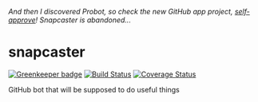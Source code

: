 _And then I discovered Probot, so check the new GitHub app project, [self-approve](https://github.com/Raul6469/self-approve)! Snapcaster is abandoned..._

# snapcaster

[![Greenkeeper badge](https://badges.greenkeeper.io/Raul6469/snapcaster.svg)](https://greenkeeper.io/)
[![Build Status](https://travis-ci.org/Raul6469/snapcaster.svg?branch=master)](https://travis-ci.org/Raul6469/snapcaster)
[![Coverage Status](https://coveralls.io/repos/github/Raul6469/snapcaster/badge.svg?branch=master)](https://coveralls.io/github/Raul6469/snapcaster?branch=master)

GitHub bot that will be supposed to do useful things
